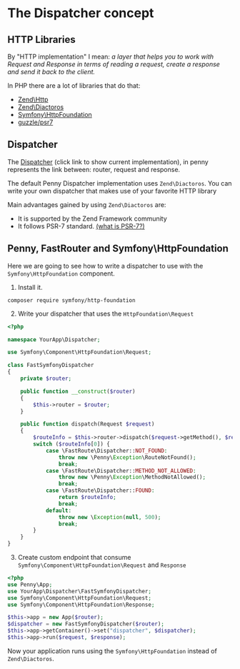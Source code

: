 # The Dispatcher concept

## HTTP Libraries

By "HTTP implementation" I mean: *a layer that helps you to work with Request and Response in terms of reading a request, create a response and send it back to the client.*

In PHP there are a lot of libraries that do that:

* [Zend\Http](https://github.com/zendframework/zend-http)
* [Zend\Diactoros](https://github.com/zendframework/zend-diactoros)
* [Symfony\HttpFoundation](https://github.com/symfony/HttpFoundation)
* [guzzle/psr7](https://github.com/guzzle/psr7)

## Dispatcher

The [Dispatcher](https://github.com/gianarb/penny/blob/master/src/Dispatcher.php) (click link to show current implementation), in penny represents the link between: router,
request and response.

The default Penny Dispatcher implementation uses `Zend\Diactoros`. You can write your own dispatcher that makes use of your favorite HTTP library 

Main advantages gained by using `Zend\Diactoros` are:
* It is supported by the Zend Framework community
* It follows PSR-7 standard. [(what is PSR-7?)](http://www.php-fig.org/psr/psr-7/)

## Penny, FastRouter and Symfony\HttpFoundation
Here we are going to see how to write a dispatcher to use with the `Symfony\HttpFoundation` component.

1. Install it.

```
composer require symfony/http-foundation
```

2. Write your dispatcher that uses the `HttpFoundation\Request`

```php
<?php

namespace YourApp\Dispatcher;

use Symfony\Component\HttpFoundation\Request;

class FastSymfonyDispatcher
{
    private $router;

    public function __construct($router)
    {
        $this->router = $router;
    }

    public function dispatch(Request $request)
    {
        $routeInfo = $this->router->dispatch($request->getMethod(), $request->getPathInfo());
        switch ($routeInfo[0]) {
            case \FastRoute\Dispatcher::NOT_FOUND:
                throw new \Penny\Exception\RouteNotFound();
                break;
            case \FastRoute\Dispatcher::METHOD_NOT_ALLOWED:
                throw new \Penny\Exception\MethodNotAllowed();
                break;
            case \FastRoute\Dispatcher::FOUND:
                return $routeInfo;
                break;
            default:
                throw new \Exception(null, 500);
                break;
        }
    }
}

```

3. Create custom endpoint that consume `Symfony\Component\HttpFoundation\Request` and `Response`

```php
<?php
use Penny\App;
use YourApp\Dispatcher\FastSymfonyDispatcher;
use Symfony\Component\HttpFoundation\Request;
use Symfony\Component\HttpFoundation\Response;

$this->app = new App($router);
$dispatcher = new FastSymfonyDispatcher($router);
$this->app->getContainer()->set("dispatcher", $dispatcher);
$this->app->run($request, $response);
```

Now your application runs using the  `Symfony\HttpFoundation` instead of `Zend\Diactoros`.

